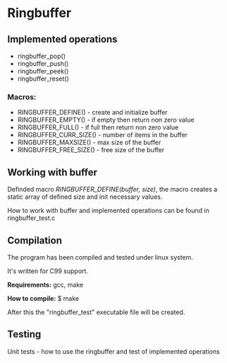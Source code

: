 # Ringbuffer

## Implemented operations
- ringbuffer_pop()
- ringbuffer_push()
- ringbuffer_peek()
- ringbuffer_reset()

### Macros:
- RINGBUFFER_DEFINE() - create and initialize buffer
- RINGBUFFER_EMPTY() - if empty then return non zero value
- RINGBUFFER_FULL() - if full then return non zero value
- RINGBUFFER\_CURR\_SIZE() - number of items in the buffer 
- RINGBUFFER_MAXSIZE() - max size of the buffer
- RINGBUFFER\_FREE\_SIZE() - free size of the buffer


## Working with buffer
Definded macro *RINGBUFFER_DEFINE(buffer, size)*, the macro creates a static array of defined size and init necessary values. 

How to work with buffer and implemented operations can be found  in ringbuffer_test.c


## Compilation

The program has been compiled and tested under linux system.

It's written for C99 support. 

**Requirements:**
        gcc, make

**How to compile:**
        $ make

After this the "ringbuffer_test" executable file will be created.

## Testing

Unit tests - how to use the ringbuffer and test of implemented operations


